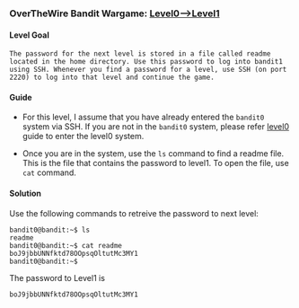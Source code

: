 ### OverTheWire Bandit Wargame: [Level0-->Level1](https://overthewire.org/wargames/bandit/bandit1.html)

#### Level Goal

`The password for the next level is stored in a file called readme located in the home directory. Use this password to log into bandit1 using SSH. Whenever you find a password for a level, use SSH (on port 2220) to log into that level and continue the game.`

#### Guide

* For this level, I assume that you have already entered the `bandit0` system via SSH. If you are not in the `bandit0` system, please refer [level0](https://github.com/jugnumisal/Overthewire-Bandit-Wargame-Solution/blob/master/Level0.md) guide to enter the level0 system.

* Once you are in the system, use the `ls` command to find a readme file. This is the file that contains the password to level1. To open the file, use `cat` command.

#### Solution

Use the following commands to retreive the password to next level:

```shell
bandit0@bandit:~$ ls
readme
bandit0@bandit:~$ cat readme 
boJ9jbbUNNfktd78OOpsqOltutMc3MY1
bandit0@bandit:~$ 
```

The password to Level1 is
```shell
boJ9jbbUNNfktd78OOpsqOltutMc3MY1
```